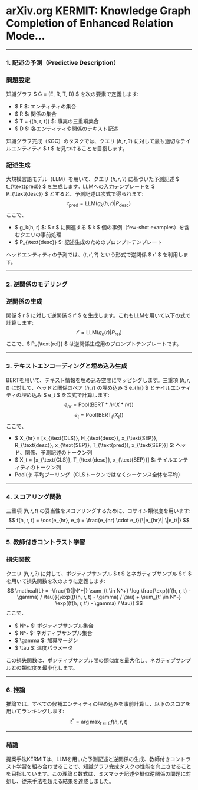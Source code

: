 # arXiv.org KERMIT: Knowledge Graph Completion of Enhanced Relation Mode…

---

### 1. **記述の予測（Predictive Description）**

### 問題設定

知識グラフ $ G = (E, R, T, D) $ を次の要素で定義します:

- $ E $: エンティティの集合
- $ R $: 関係の集合
- $ T = \{(h, r, t)\} $: 事実の三重項集合
- $ D $: 各エンティティや関係のテキスト記述

知識グラフ完成（KGC）のタスクでは、クエリ $(h, r, ?)$ に対して最も適切なテイルエンティティ $ t $ を見つけることを目指します。

### 記述生成

大規模言語モデル（LLM）を用いて、クエリ $(h, r, ?)$ に基づいた予測記述 $ t_{\text{pred}} $ を生成します。LLMへの入力テンプレートを $ P_{\text{desc}} $ とすると、予測記述は次式で得られます:
$$
t_{\text{pred}} = \text{LLM}(g_k(h, r) | P_{\text{desc}})
$$
ここで、

- $ g_k(h, r) $: $ r $ に関連する $ k $ 個の事例（few-shot examples）を含むクエリの事前処理
- $ P_{\text{desc}} $: 記述生成のためのプロンプトテンプレート

ヘッドエンティティの予測では、$(t, r', ?)$ という形式で逆関係 $ r' $ を利用します。

---

### 2. **逆関係のモデリング**

### 逆関係の生成

関係 $ r $ に対して逆関係 $ r' $ を生成します。これもLLMを用いて以下の式で計算します:
$$
r' = \text{LLM}(g_k(r) | P_{\text{rel}})
$$
ここで、$ P_{\text{rel}} $ は逆関係生成用のプロンプトテンプレートです。

---

### 3. **テキストエンコーディングと埋め込み生成**

BERTを用いて、テキスト情報を埋め込み空間にマッピングします。三重項 $(h, r, t)$ に対して、ヘッドと関係のペア $(h, r)$ の埋め込み $ e_{hr} $ とテイルエンティティの埋め込み $ e_t $ を次式で計算します:
$$
e_{hr} = \text{Pool}(\text{BERT}*{hr}(X*{hr}))
$$
$$
e_t = \text{Pool}(\text{BERT}_t(X_t))
$$
ここで、

- $ X_{hr} = [x_{\text{CLS}}, H_{\text{desc}}, x_{\text{SEP}}, R_{\text{desc}}, x_{\text{SEP}}, T_{\text{pred}}, x_{\text{SEP}}] $: ヘッド、関係、予測記述のトークン列
- $ X_t = [x_{\text{CLS}}, T_{\text{desc}}, x_{\text{SEP}}] $: テイルエンティティのトークン列
- $\text{Pool}(\cdot)$: 平均プーリング（CLSトークンではなくシーケンス全体を平均）

---

### 4. **スコアリング関数**

三重項 $(h, r, t)$ の妥当性をスコアリングするために、コサイン類似度を用います:
$$
f(h, r, t) = \cos(e_{hr}, e_t) = \frac{e_{hr} \cdot e_t}{\|e_{hr}\| \|e_t\|}
$$

---

### 5. **教師付きコントラスト学習**

### 損失関数

クエリ $(h, r, ?)$ に対して、ポジティブサンプル $ t $ とネガティブサンプル $ t' $ を用いて損失関数を次のように定義します:
$$
\mathcal{L} = -\frac{1}{|N^+|} \sum_{t \in N^+} \log \frac{\exp((f(h, r, t) - \gamma) / \tau)}{\exp((f(h, r, t) - \gamma) / \tau) + \sum_{t' \in N^-} \exp((f(h, r, t') - \gamma) / \tau)}
$$
ここで、

- $ N^+ $: ポジティブサンプル集合
- $ N^- $: ネガティブサンプル集合
- $ \gamma $: 加算マージン
- $ \tau $: 温度パラメータ

この損失関数は、ポジティブサンプル間の類似度を最大化し、ネガティブサンプルとの類似度を最小化します。

---

### 6. **推論**

推論では、すべての候補エンティティの埋め込みを事前計算し、以下のスコアを用いてランキングします:
$$
t^* = \arg\max_{t \in E} f(h, r, t)
$$

---

### 結論

提案手法KERMITは、LLMを用いた予測記述と逆関係の生成、教師付きコントラスト学習を組み合わせることで、知識グラフ完成タスクの性能を向上させることを目指しています。この理論と数式は、ミスマッチ記述や擬似逆関係の問題に対処し、従来手法を超える結果を達成しました。